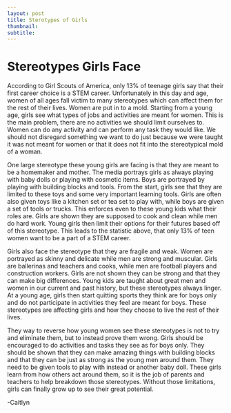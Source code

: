 ```yaml
---
layout: post
title: Sterotypes of Girls
thumbnail:
subtitle:
---
```

# Stereotypes Girls Face

According to Girl Scouts of America, only 13% of teenage girls say that their first career choice is a STEM career.  Unfortunately in this day and age, women of all ages fall victim to many stereotypes which can affect them for the rest of their lives.  Women are put in to a mold.  Starting from a young age, girls see what types of jobs and activities are meant for women.  This is the main problem, there are no activities we should limit ourselves to.  Women can do any activity and can perform any task they would like.  We should not disregard something we want to do just because we were taught it was not meant for women or that it does not fit into the stereotypical mold of a woman.

One large stereotype these young girls are facing is that they are meant to be a homemaker and mother.  The media portrays girls as always playing with baby dolls or playing with cosmetic items.  Boys are portrayed by playing with building blocks and tools.  From the start, girls see that they are limited to these toys and some very important learning tools.  Girls are often also given toys like a kitchen set or tea set to play with, while boys are given a set of tools or trucks.  This enforces even to these young kids what their roles are.  Girls are shown they are supposed to cook and clean while men do hard work.  Young girls then limit their options for their futures based off of this stereotype.  This leads to the statistic above, that only 13% of teen women want to be a part of a STEM career.

Girls also face the stereotype that they are fragile and weak.  Women are portrayed as skinny and delicate while men are strong and muscular.  Girls are ballerinas and teachers and cooks, while men are football players and construction workers.  Girls are not shown they can be strong and that they can make big differences.  Young kids are taught about great men and women in our current and past history, but these stereotypes always linger.  At a young age, girls then start quitting sports they think are for boys only and do not participate in activities they feel are meant for boys.  These stereotypes are affecting girls and how they choose to live the rest of their lives.

They way to reverse how young women see these stereotypes is not to try and eliminate them, but to instead prove them wrong.  Girls should be encouraged to do activities and tasks they see as for boys only.  They should be shown that they can make amazing things with building blocks and that they can be just as strong as the young men around them.  They need to be given tools to play with instead or another baby doll.  These girls learn from how others act around them, so it is the job of parents and teachers to help breakdown those stereotypes.  Without those limitations, girls can finally grow up to see their great potential.

-Caitlyn
